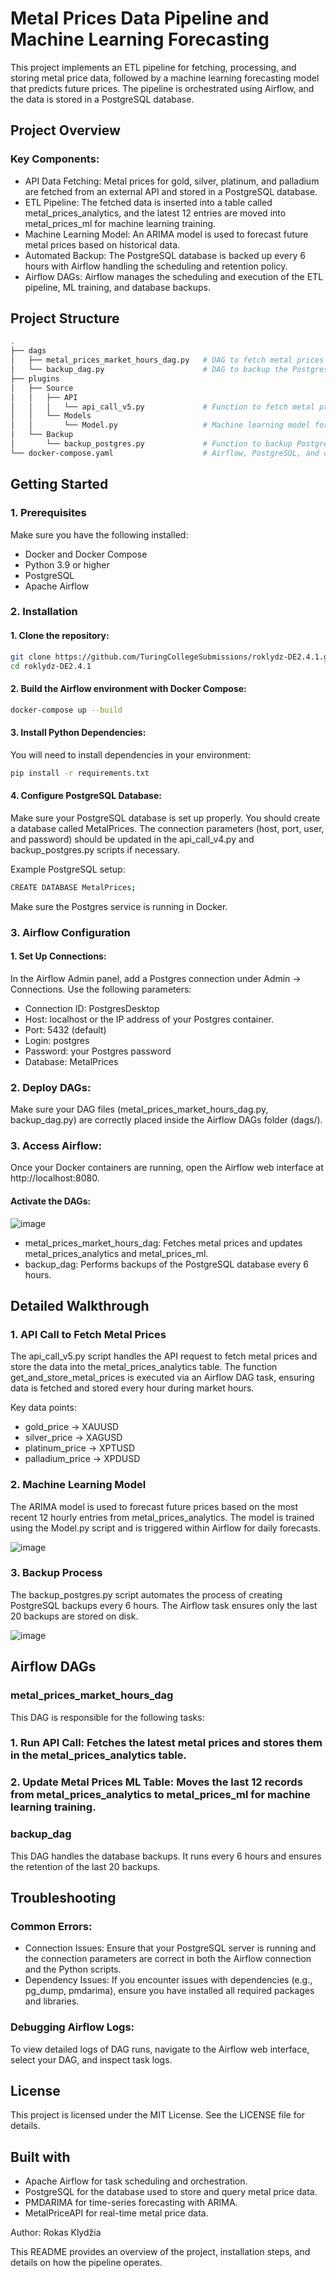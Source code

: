 # Metal Prices Data Pipeline and Machine Learning Forecasting
This project implements an ETL pipeline for fetching, processing, and storing metal price data, followed by a machine learning forecasting model that predicts future prices. The pipeline is orchestrated using Airflow, and the data is stored in a PostgreSQL database.

## Project Overview
### Key Components:
- API Data Fetching: Metal prices for gold, silver, platinum, and palladium are fetched from an external API and stored in a PostgreSQL database.
- ETL Pipeline: The fetched data is inserted into a table called metal_prices_analytics, and the latest 12 entries are moved into metal_prices_ml for machine learning training.
- Machine Learning Model: An ARIMA model is used to forecast future metal prices based on historical data.
- Automated Backup: The PostgreSQL database is backed up every 6 hours with Airflow handling the scheduling and retention policy.
- Airflow DAGs: Airflow manages the scheduling and execution of the ETL pipeline, ML training, and database backups.
## Project Structure
```bash
.
├── dags
│   ├── metal_prices_market_hours_dag.py   # DAG to fetch metal prices and update DB
│   └── backup_dag.py                      # DAG to backup the Postgres database
├── plugins
│   ├── Source
│   │   ├── API
│   │   │   └── api_call_v5.py             # Function to fetch metal prices from API and store in DB
│   │   └── Models
│   │       └── Model.py                   # Machine learning model for forecasting metal prices
│   └── Backup
│       └── backup_postgres.py             # Function to backup PostgreSQL database
└── docker-compose.yaml                    # Airflow, PostgreSQL, and other services configuration
```
## Getting Started
### 1. Prerequisites
Make sure you have the following installed:

- Docker and Docker Compose
- Python 3.9 or higher
- PostgreSQL
- Apache Airflow
### 2. Installation
#### 1. Clone the repository:

```bash
git clone https://github.com/TuringCollegeSubmissions/roklydz-DE2.4.1.git
cd roklydz-DE2.4.1
```
#### 2. Build the Airflow environment with Docker Compose:

```bash
docker-compose up --build
```
#### 3. Install Python Dependencies:

You will need to install dependencies in your environment:

```bash
pip install -r requirements.txt
```
#### 4. Configure PostgreSQL Database:

Make sure your PostgreSQL database is set up properly. You should create a database called MetalPrices. The connection parameters (host, port, user, and password) should be updated in the api_call_v4.py and backup_postgres.py scripts if necessary.

Example PostgreSQL setup:

```bash
CREATE DATABASE MetalPrices;
```
Make sure the Postgres service is running in Docker.

### 3. Airflow Configuration
#### 1. Set Up Connections:

In the Airflow Admin panel, add a Postgres connection under Admin -> Connections. Use the following parameters:

- Connection ID: PostgresDesktop
- Host: localhost or the IP address of your Postgres container.
- Port: 5432 (default)
- Login: postgres
- Password: your Postgres password
- Database: MetalPrices
### 2. Deploy DAGs:

Make sure your DAG files (metal_prices_market_hours_dag.py, backup_dag.py) are correctly placed inside the Airflow DAGs folder (dags/).

### 3. Access Airflow:

Once your Docker containers are running, open the Airflow web interface at http://localhost:8080.

#### Activate the DAGs:
![image](https://github.com/user-attachments/assets/d2f74e70-7165-4bfc-b8c1-8b47d0d1534d)

- metal_prices_market_hours_dag: Fetches metal prices and updates metal_prices_analytics and metal_prices_ml.
- backup_dag: Performs backups of the PostgreSQL database every 6 hours.
## Detailed Walkthrough
### 1. API Call to Fetch Metal Prices
The api_call_v5.py script handles the API request to fetch metal prices and store the data into the metal_prices_analytics table. The function get_and_store_metal_prices is executed via an Airflow DAG task, ensuring data is fetched and stored every hour during market hours.

Key data points:

- gold_price -> XAUUSD
- silver_price -> XAGUSD
- platinum_price -> XPTUSD
- palladium_price -> XPDUSD
### 2. Machine Learning Model
The ARIMA model is used to forecast future prices based on the most recent 12 hourly entries from metal_prices_analytics. The model is trained using the Model.py script and is triggered within Airflow for daily forecasts.

![image](https://github.com/user-attachments/assets/78c59a64-261c-44c0-ae4b-7ce2adc470d6)

### 3. Backup Process
The backup_postgres.py script automates the process of creating PostgreSQL backups every 6 hours. The Airflow task ensures only the last 20 backups are stored on disk.

![image](https://github.com/user-attachments/assets/4b4132c2-9fce-4d2b-9611-9ffdb8cf3e01)

## Airflow DAGs
### metal_prices_market_hours_dag
This DAG is responsible for the following tasks:

### 1. Run API Call: Fetches the latest metal prices and stores them in the metal_prices_analytics table.
### 2. Update Metal Prices ML Table: Moves the last 12 records from metal_prices_analytics to metal_prices_ml for machine learning training.
### backup_dag
This DAG handles the database backups. It runs every 6 hours and ensures the retention of the last 20 backups.

## Troubleshooting
### Common Errors:
- Connection Issues: Ensure that your PostgreSQL server is running and the connection parameters are correct in both the Airflow connection and the Python scripts.
- Dependency Issues: If you encounter issues with dependencies (e.g., pg_dump, pmdarima), ensure you have installed all required packages and libraries.
### Debugging Airflow Logs:
To view detailed logs of DAG runs, navigate to the Airflow web interface, select your DAG, and inspect task logs.

## License
This project is licensed under the MIT License. See the LICENSE file for details.

## Built with
- Apache Airflow for task scheduling and orchestration.
- PostgreSQL for the database used to store and query metal price data.
- PMDARIMA for time-series forecasting with ARIMA.
- MetalPriceAPI for real-time metal price data.

Author: Rokas Klydžia

This README provides an overview of the project, installation steps, and details on how the pipeline operates.
